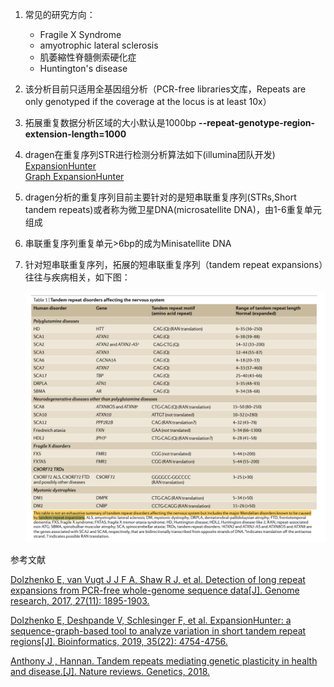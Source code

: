 1. 常见的研究方向：
    * Fragile X Syndrome
    * amyotrophic lateral sclerosis
    * 肌萎縮性脊髓側索硬化症
    * Huntington's disease

2. 该分析目前只适用全基因组分析（PCR-free libraries文库，Repeats are only genotyped if the coverage at the locus is at least 10x）

3. 拓展重复数据分析区域的大小默认是1000bp **--repeat-genotype-region-extension-length=1000**

4. dragen在重复序列STR进行检测分析算法如下(illumina团队开发) <br>
   [ExpansionHunter](http://www.genome.org/cgi/doi/10.1101/gr.225672.117) <br>
   [Graph ExpansionHunter](https://doi.org/10.1101/572545) <br>

5. dragen分析的重复序列目前主要针对的是短串联重复序列(STRs,Short tandem repeats)或者称为微卫星DNA(microsatellite DNA)，由1-6重复单元组成<br>

6. 串联重复序列重复单元>6bp的成为Minisatellite DNA

7. 针对短串联重复序列，拓展的短串联重复序列（tandem repeat expansions）往往与疾病相关，如下图：

   ![STR](STR.png)

参考文献

[Dolzhenko E, van Vugt J J F A, Shaw R J, et al. Detection of long repeat expansions from PCR-free whole-genome sequence data[J]. Genome research, 2017, 27(11): 1895-1903.](http://www.genome.org/cgi/doi/10.1101/gr.225672.117)

[Dolzhenko E, Deshpande V, Schlesinger F, et al. ExpansionHunter: a sequence-graph-based tool to analyze variation in short tandem repeat regions[J]. Bioinformatics, 2019, 35(22): 4754-4756.](https://academic.oup.com/bioinformatics/article/35/22/4754/5499079)

[Anthony J , Hannan. Tandem repeats mediating genetic plasticity in health and disease.[J]. Nature reviews. Genetics, 2018.](https://www.nature.com/articles/nrg.2017.115)